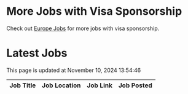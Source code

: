 # More Jobs with Visa Sponsorship

Check out [Europe Jobs](https://github.com/sureshparimi/europejobs#latest-jobs) for more jobs with visa sponsorship.

# Latest Jobs

This page is updated at November 10, 2024 13:54:46

| Job Title | Job Location | Job Link | Job Posted |
| --- | --- | --- | --- |
